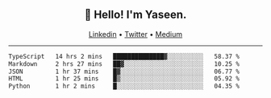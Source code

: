 <h2 align="center">👋 Hello! I'm Yaseen.</h2>
<p align="center">
  <a href="https://www.linkedin.com/in/yaseenkc/">Linkedin</a> •
  <a href="https://twitter.com/yaseeenkc">Twitter</a> •
  <a href="https://medium.com/@yaseen-kc">Medium</a>
</p>


<!--- 🔭 I’m currently working at []() as an  -->
<!--- - 💬 Ask me about **Javascript, React and Git** -->
<!--- - 📫 How to reach me: [@kc.yaseen](https://instagram.com/kc.yaseen) on Instagram -->
<!--- - ⚡ Fun fact: Big Fan of the :zap: emoji -->

-------

<!--START_SECTION:waka-->

```txt
TypeScript   14 hrs 2 mins   ██████████████▓░░░░░░░░░░   58.37 %
Markdown     2 hrs 27 mins   ██▓░░░░░░░░░░░░░░░░░░░░░░   10.25 %
JSON         1 hr 37 mins    █▓░░░░░░░░░░░░░░░░░░░░░░░   06.77 %
HTML         1 hr 25 mins    █▒░░░░░░░░░░░░░░░░░░░░░░░   05.92 %
Python       1 hr 2 mins     █░░░░░░░░░░░░░░░░░░░░░░░░   04.35 %
```

<!--END_SECTION:waka-->
